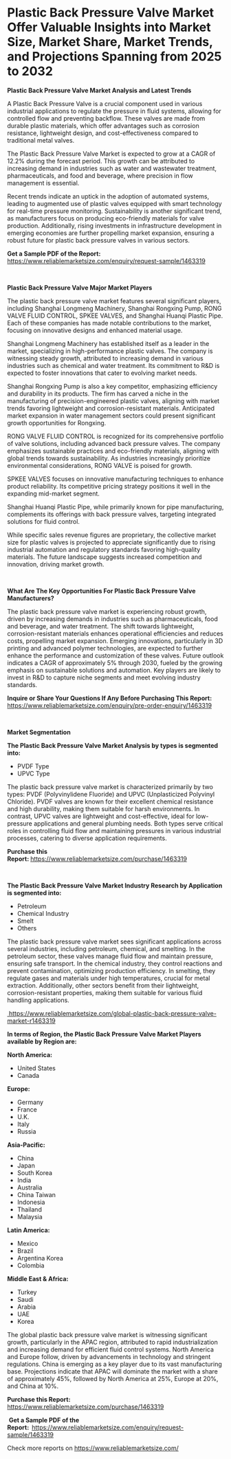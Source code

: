<p><h1>Plastic Back Pressure Valve Market Offer Valuable Insights into Market Size, Market Share, Market Trends, and Projections Spanning from 2025 to 2032</h1></p><p><strong>Plastic Back Pressure Valve Market Analysis and Latest Trends</strong></p>
<p><p>A Plastic Back Pressure Valve is a crucial component used in various industrial applications to regulate the pressure in fluid systems, allowing for controlled flow and preventing backflow. These valves are made from durable plastic materials, which offer advantages such as corrosion resistance, lightweight design, and cost-effectiveness compared to traditional metal valves. </p><p>The Plastic Back Pressure Valve Market is expected to grow at a CAGR of 12.2% during the forecast period. This growth can be attributed to increasing demand in industries such as water and wastewater treatment, pharmaceuticals, and food and beverage, where precision in flow management is essential. </p><p>Recent trends indicate an uptick in the adoption of automated systems, leading to augmented use of plastic valves equipped with smart technology for real-time pressure monitoring. Sustainability is another significant trend, as manufacturers focus on producing eco-friendly materials for valve production. Additionally, rising investments in infrastructure development in emerging economies are further propelling market expansion, ensuring a robust future for plastic back pressure valves in various sectors.</p></p>
<p><strong>Get a Sample PDF of the Report:&nbsp;</strong> <a href="https://www.reliablemarketsize.com/enquiry/request-sample/1463319?utm_campaign=2395&utm_medium=2&utm_source=Github&utm_content=ia&utm_term=27022025&utm_id=plastic-back-pressure-valve">https://www.reliablemarketsize.com/enquiry/request-sample/1463319</a></p>
<p>&nbsp;</p>
<p><strong>Plastic Back Pressure Valve Major Market Players</strong></p>
<p><p>The plastic back pressure valve market features several significant players, including Shanghai Longmeng Machinery, Shanghai Rongxing Pump, RONG VALVE FLUID CONTROL, SPKEE VALVES, and Shanghai Huanqi Plastic Pipe. Each of these companies has made notable contributions to the market, focusing on innovative designs and enhanced material usage.</p><p>Shanghai Longmeng Machinery has established itself as a leader in the market, specializing in high-performance plastic valves. The company is witnessing steady growth, attributed to increasing demand in various industries such as chemical and water treatment. Its commitment to R&D is expected to foster innovations that cater to evolving market needs.</p><p>Shanghai Rongxing Pump is also a key competitor, emphasizing efficiency and durability in its products. The firm has carved a niche in the manufacturing of precision-engineered plastic valves, aligning with market trends favoring lightweight and corrosion-resistant materials. Anticipated market expansion in water management sectors could present significant growth opportunities for Rongxing.</p><p>RONG VALVE FLUID CONTROL is recognized for its comprehensive portfolio of valve solutions, including advanced back pressure valves. The company emphasizes sustainable practices and eco-friendly materials, aligning with global trends towards sustainability. As industries increasingly prioritize environmental considerations, RONG VALVE is poised for growth.</p><p>SPKEE VALVES focuses on innovative manufacturing techniques to enhance product reliability. Its competitive pricing strategy positions it well in the expanding mid-market segment. </p><p>Shanghai Huanqi Plastic Pipe, while primarily known for pipe manufacturing, complements its offerings with back pressure valves, targeting integrated solutions for fluid control.</p><p>While specific sales revenue figures are proprietary, the collective market size for plastic valves is projected to appreciate significantly due to rising industrial automation and regulatory standards favoring high-quality materials. The future landscape suggests increased competition and innovation, driving market growth.</p></p>
<p>&nbsp;</p>
<p><strong>What Are The Key Opportunities For Plastic Back Pressure Valve Manufacturers?</strong></p>
<p><p>The plastic back pressure valve market is experiencing robust growth, driven by increasing demands in industries such as pharmaceuticals, food and beverage, and water treatment. The shift towards lightweight, corrosion-resistant materials enhances operational efficiencies and reduces costs, propelling market expansion. Emerging innovations, particularly in 3D printing and advanced polymer technologies, are expected to further enhance the performance and customization of these valves. Future outlook indicates a CAGR of approximately 5% through 2030, fueled by the growing emphasis on sustainable solutions and automation. Key players are likely to invest in R&D to capture niche segments and meet evolving industry standards.</p></p>
<p><strong>Inquire or Share Your Questions If Any Before Purchasing This Report:</strong> <a href="https://www.reliablemarketsize.com/enquiry/pre-order-enquiry/1463319?utm_campaign=2395&utm_medium=2&utm_source=Github&utm_content=ia&utm_term=27022025&utm_id=plastic-back-pressure-valve">https://www.reliablemarketsize.com/enquiry/pre-order-enquiry/1463319</a></p>
<p>&nbsp;</p>
<p><strong>Market Segmentation</strong></p>
<p><strong>The Plastic Back Pressure Valve Market Analysis by types is segmented into:</strong></p>
<p><ul><li>PVDF Type</li><li>UPVC Type</li></ul></p>
<p><p>The plastic back pressure valve market is characterized primarily by two types: PVDF (Polyvinylidene Fluoride) and UPVC (Unplasticized Polyvinyl Chloride). PVDF valves are known for their excellent chemical resistance and high durability, making them suitable for harsh environments. In contrast, UPVC valves are lightweight and cost-effective, ideal for low-pressure applications and general plumbing needs. Both types serve critical roles in controlling fluid flow and maintaining pressures in various industrial processes, catering to diverse application requirements.</p></p>
<p><strong>Purchase this Report:&nbsp;</strong><a href="https://www.reliablemarketsize.com/purchase/1463319?utm_campaign=2395&utm_medium=2&utm_source=Github&utm_content=ia&utm_term=27022025&utm_id=plastic-back-pressure-valve">https://www.reliablemarketsize.com/purchase/1463319</a></p>
<p>&nbsp;</p>
<p><strong>The Plastic Back Pressure Valve Market Industry Research by Application is segmented into:</strong></p>
<p><ul><li>Petroleum</li><li>Chemical Industry</li><li>Smelt</li><li>Others</li></ul></p>
<p><p>The plastic back pressure valve market sees significant applications across several industries, including petroleum, chemical, and smelting. In the petroleum sector, these valves manage fluid flow and maintain pressure, ensuring safe transport. In the chemical industry, they control reactions and prevent contamination, optimizing production efficiency. In smelting, they regulate gases and materials under high temperatures, crucial for metal extraction. Additionally, other sectors benefit from their lightweight, corrosion-resistant properties, making them suitable for various fluid handling applications.</p></p>
<p><a href="https://www.reliablemarketsize.com/global-plastic-back-pressure-valve-market-r1463319?utm_campaign=2395&utm_medium=2&utm_source=Github&utm_content=ia&utm_term=27022025&utm_id=plastic-back-pressure-valve">&nbsp;https://www.reliablemarketsize.com/global-plastic-back-pressure-valve-market-r1463319</a></p>
<p><strong>In terms of Region, the Plastic Back Pressure Valve Market Players available by Region are:</strong></p>
<p>
    <p> <strong> North America: </strong>
        <ul>
            <li>United States</li>
            <li>Canada</li>
        </ul>
        </p> 
    <p> <strong> Europe: </strong>
        <ul>
            <li>Germany</li>
            <li>France</li>
            <li>U.K.</li>
            <li>Italy</li>
            <li>Russia</li>
        </ul>
        </p> 
    <p> <strong> Asia-Pacific: </strong>
        <ul>
            <li>China</li>
            <li>Japan</li>
            <li>South Korea</li>
            <li>India</li>
            <li>Australia</li>
            <li>China Taiwan</li>
            <li>Indonesia</li>
            <li>Thailand</li>
            <li>Malaysia</li>
        </ul>
        </p> 
    <p> <strong> Latin America: </strong>
        <ul>
            <li>Mexico</li>
            <li>Brazil</li>
            <li>Argentina Korea</li>
            <li>Colombia</li>
        </ul>
        </p> 
    <p> <strong> Middle East & Africa: </strong>
        <ul>
            <li>Turkey</li>
            <li>Saudi</li>
            <li>Arabia</li>
            <li>UAE</li>
            <li>Korea</li>
        </ul>
    </p>
    </p>
<p><p>The global plastic back pressure valve market is witnessing significant growth, particularly in the APAC region, attributed to rapid industrialization and increasing demand for efficient fluid control systems. North America and Europe follow, driven by advancements in technology and stringent regulations. China is emerging as a key player due to its vast manufacturing base. Projections indicate that APAC will dominate the market with a share of approximately 45%, followed by North America at 25%, Europe at 20%, and China at 10%.</p></p>
<p><strong>Purchase this Report: </strong><a href="https://www.reliablemarketsize.com/purchase/1463319?utm_campaign=2395&utm_medium=2&utm_source=Github&utm_content=ia&utm_term=27022025&utm_id=plastic-back-pressure-valve">https://www.reliablemarketsize.com/purchase/1463319</a></p>
<p>&nbsp;<strong>Get a Sample PDF of the Report:&nbsp;&nbsp;</strong><a href="https://www.reliablemarketsize.com/enquiry/request-sample/1463319?utm_campaign=2395&utm_medium=2&utm_source=Github&utm_content=ia&utm_term=27022025&utm_id=plastic-back-pressure-valve">https://www.reliablemarketsize.com/enquiry/request-sample/1463319</a></p>
<p><strong></strong></p>
<p>Check more reports on <a href="https://www.reliablemarketsize.com/?utm_campaign=2395&utm_medium=2&utm_source=Github&utm_content=ia&utm_term=27022025&utm_id=plastic-back-pressure-valve">https://www.reliablemarketsize.com/</a></p>